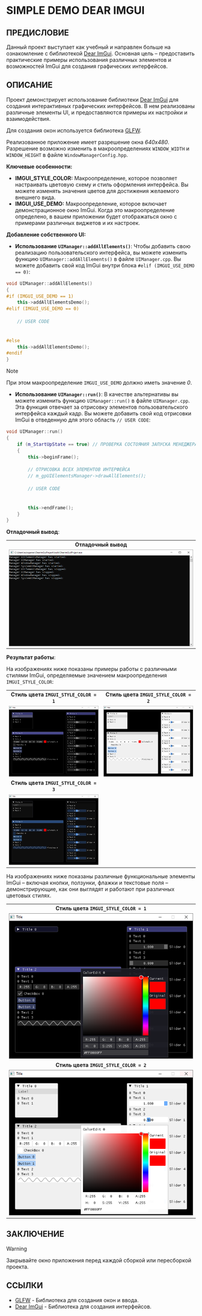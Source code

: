 # **SIMPLE DEMO DEAR IMGUI**

## ПРЕДИСЛОВИЕ

Данный проект выступает как учебный и направлен больше на ознакомление с библиотекой [Dear ImGui](https://github.com/ocornut/imgui). Основная цель – предоставить практические примеры использования различных элементов и возможностей ImGui для создания графических интерфейсов.

## ОПИСАНИЕ

Проект демонстрирует использование библиотеки [Dear ImGui](https://github.com/ocornut/imgui) для создания интерактивных графических интерфейсов. В нем реализованы различные элементы UI, и предоставляются примеры их настройки и взаимодействия.

Для создания окон используется библиотека [GLFW](https://github.com/glfw/glfw).

Реализованное приложение имеет разрешение окна *640x480*. Разрешение возможно изменить в макроопределениях `WINDOW_WIDTH` и `WINDOW_HEIGHT` в файле `WindowManagerConfig.hpp`.

**Ключевые особенности:**

* **IMGUI_STYLE_COLOR:** Макроопределение, которое позволяет настраивать цветовую схему и стиль оформления интерфейса. Вы можете изменять значения цветов для достижения желаемого внешнего вида.
* **IMGUI_USE_DEMO:** Макроопределение, которое включает демонстрационное окно ImGui. Когда это макроопределение определено, в вашем приложении будет отображаться окно с примерами различных виджетов и их настроек.

**Добавление собственного UI:**

* **Использование `UIManager::addAllElements()`**: Чтобы добавить свою реализацию пользовательского интерфейса, вы можете изменить функцию `UIManager::addAllElements()` в файле `UIManager.cpp`. Вы можете добавить свой код ImGui внутри блока `#elif (IMGUI_USE_DEMO == 0)`:

```cpp
void UIManager::addAllElements()
{
#if (IMGUI_USE_DEMO == 1)
    this->addAllElementsDemo();
#elif (IMGUI_USE_DEMO == 0)

    // USER CODE


#else
    this->addAllElementsDemo();
#endif
}
```

> [!NOTE]
> При этом макроопределение `IMGUI_USE_DEMO` должно иметь значение *0*.

* **Использование `UIManager::run()`**: В качестве альтернативы вы можете изменить функцию `UIManager::run()` в файле `UIManager.cpp`. Эта функция отвечает за отрисовку элементов пользовательского интерфейса каждый кадр. Вы можете добавить свой код отрисовки ImGui в отведенную для этого область `// USER CODE`:

```cpp
void UIManager::run()
{
    if (m_StartUpState == true) // ПРОВЕРКА СОСТОЯНИЯ ЗАПУСКА МЕНЕДЖЕРА
    {
        this->beginFrame();

        // ОТРИСОВКА ВСЕХ ЭЛЕМЕНТОВ ИНТЕРФЕЙСА
        // m_gpUIElementsManager->drawAllElements();

        // USER CODE


        this->endFrame();
    }
}
```

**Отладочный вывод**:

|  |
| :--: |
| **Отладочный вывод** |
|![1](/doc/images/1.PNG) |

**Результат работы**:

На изображениях ниже показаны примеры работы с различными стилями ImGui, определяемые значением макроопределения `IMGUI_STYLE_COLOR`:

|  |  |
| :--: | :--: |
| **Стиль цвета `IMGUI_STYLE_COLOR = 1`** | **Стиль цвета `IMGUI_STYLE_COLOR = 2`** |
| ![2](/doc/images/2.PNG) | ![3](/doc/images/3.PNG) |
| **Стиль цвета `IMGUI_STYLE_COLOR = 3`** |  |
| ![4](/doc/images/4.PNG) |  |

На изображениях ниже показаны различные функциональные элементы ImGui – включая кнопки, ползунки, флажки и текстовые поля – демонстрирующие, как они выглядят и работают при различных цветовых стилях.

|  |
| :--: |
| **Стиль цвета `IMGUI_STYLE_COLOR = 1`** |
| ![5](/doc/images/5.PNG) |
| **Стиль цвета `IMGUI_STYLE_COLOR = 2`** |
| ![6](/doc/images/6.PNG) |

## ЗАКЛЮЧЕНИЕ

> [!WARNING]
> Закрывайте окно приложения перед каждой сборкой или пересборкой проекта.

## ССЫЛКИ

* [GLFW](https://github.com/glfw/glfw) - Библиотека для создания окон и ввода.
* [Dear ImGui](https://github.com/ocornut/imgui) - Библиотека для создания интерфейсов.
